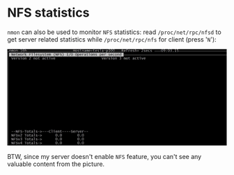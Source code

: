 # NFS statistics

`nmon` can also be used to monitor `NFS` statistics: read `/proc/net/rpc/nfsd` to get server related statistics while `/proc/net/rpc/nfs` for client (press '`N`'):  

![image](https://raw.githubusercontent.com/NanXiao/read-nmon-code-to-learn-analyzing-linux-performance/master/images/nfs_statistics.jpg)

BTW, since my server doesn't enable `NFS` feature, you can't see any valuable content from the picture. 
